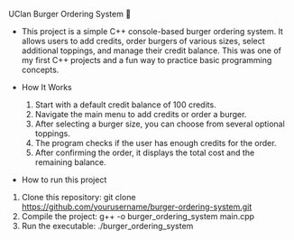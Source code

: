 UClan Burger Ordering System 🍔

- This project is a simple C++ console-based burger ordering system. It allows users to add credits, order burgers of various sizes, select additional toppings, and manage their credit balance. This was one of my first C++ projects and a fun way to practice basic programming concepts.

- How It Works

	1.	Start with a default credit balance of 100 credits.
	2.	Navigate the main menu to add credits or order a burger.
	3.	After selecting a burger size, you can choose from several optional toppings.
	4.	The program checks if the user has enough credits for the order.
	5.	After confirming the order, it displays the total cost and the remaining balance.

- How to run this project
1.	Clone this repository: 
  git clone https://github.com/yourusername/burger-ordering-system.git
2.	Compile the project:
  g++ -o burger_ordering_system main.cpp
3.	Run the executable:
  ./burger_ordering_system
